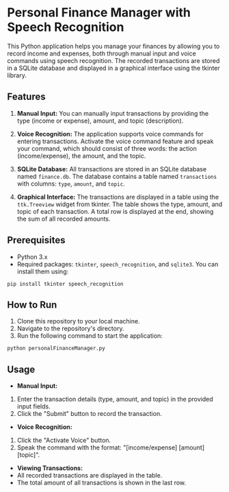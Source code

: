 # Personal Finance Manager with Speech Recognition

This Python application helps you manage your finances by allowing you to record income and expenses, both through manual input and voice commands using speech recognition. The recorded transactions are stored in a SQLite database and displayed in a graphical interface using the tkinter library.

## Features

1. **Manual Input:**
   You can manually input transactions by providing the type (income or expense), amount, and topic (description).

2. **Voice Recognition:**
   The application supports voice commands for entering transactions. Activate the voice command feature and speak your command, which should consist of three words: the action (income/expense), the amount, and the topic.

3. **SQLite Database:**
   All transactions are stored in an SQLite database named `finance.db`. The database contains a table named `transactions` with columns: `type`, `amount`, and `topic`.

4. **Graphical Interface:**
   The transactions are displayed in a table using the `ttk.Treeview` widget from tkinter. The table shows the type, amount, and topic of each transaction. A total row is displayed at the end, showing the sum of all recorded amounts.

## Prerequisites

- Python 3.x
- Required packages: `tkinter`, `speech_recognition`, and `sqlite3`. You can install them using:
```
pip install tkinter speech_recognition
```

## How to Run

1. Clone this repository to your local machine.
2. Navigate to the repository's directory.
3. Run the following command to start the application:
```
python personalFinanceManager.py
```

## Usage

- **Manual Input:**
1. Enter the transaction details (type, amount, and topic) in the provided input fields.
2. Click the "Submit" button to record the transaction.

- **Voice Recognition:**
1. Click the "Activate Voice" button.
2. Speak the command with the format: "[income/expense] [amount] [topic]".

- **Viewing Transactions:**
- All recorded transactions are displayed in the table.
- The total amount of all transactions is shown in the last row.


